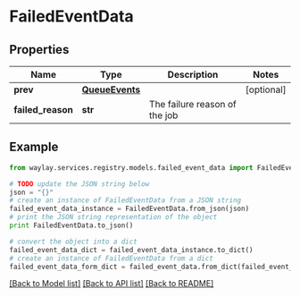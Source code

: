 # FailedEventData


## Properties

Name | Type | Description | Notes
------------ | ------------- | ------------- | -------------
**prev** | [**QueueEvents**](QueueEvents.md) |  | [optional] 
**failed_reason** | **str** | The failure reason of the job | 

## Example

```python
from waylay.services.registry.models.failed_event_data import FailedEventData

# TODO update the JSON string below
json = "{}"
# create an instance of FailedEventData from a JSON string
failed_event_data_instance = FailedEventData.from_json(json)
# print the JSON string representation of the object
print FailedEventData.to_json()

# convert the object into a dict
failed_event_data_dict = failed_event_data_instance.to_dict()
# create an instance of FailedEventData from a dict
failed_event_data_form_dict = failed_event_data.from_dict(failed_event_data_dict)
```
[[Back to Model list]](../README.md#documentation-for-models) [[Back to API list]](../README.md#documentation-for-api-endpoints) [[Back to README]](../README.md)


